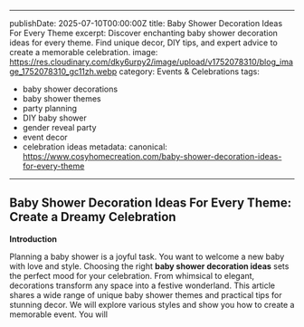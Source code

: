 
---
publishDate: 2025-07-10T00:00:00Z
title: Baby Shower Decoration Ideas For Every Theme
excerpt: Discover enchanting baby shower decoration ideas for every theme. Find unique decor, DIY tips, and expert advice to create a memorable celebration.
image: https://res.cloudinary.com/dky6urpy2/image/upload/v1752078310/blog_image_1752078310_gc11zh.webp
category: Events & Celebrations
tags:
  - baby shower decorations
  - baby shower themes
  - party planning
  - DIY baby shower
  - gender reveal party
  - event decor
  - celebration ideas
metadata:
  canonical: https://www.cosyhomecreation.com/baby-shower-decoration-ideas-for-every-theme
---

## Baby Shower Decoration Ideas For Every Theme: Create a Dreamy Celebration

**Introduction**

Planning a baby shower is a joyful task. You want to welcome a new baby with love and style. Choosing the right **baby shower decoration ideas** sets the perfect mood for your celebration. From whimsical to elegant, decorations transform any space into a festive wonderland. This article shares a wide range of unique baby shower themes and practical tips for stunning decor. We will explore various styles and show you how to create a memorable event. You will